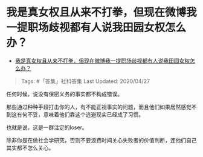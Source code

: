 # 我是真女权且从来不打拳，但现在微博我一提职场歧视都有人说我田园女权怎么办？

- [我是真女权且从来不打拳，但现在微博我一提职场歧视都有人说我田园女权怎么办？](https://www.zhihu.com/question/382810000/answer/1184695100)

>Tags: #「答集」社科答集
>Last Updated: 2020/04/27

任何时候，说没有保密义务的事实都不构成错误。

那些通过种种手段打击你的人，有不能正视事实的问题，而且他们如果居然感觉不到这有何不妥，意味着他们靠这个逃避现实已经成了习惯。

也就是说，这是一群注定的loser。

除非你是在做社会学研究，否则不要浪费时间关心失败者的价值判断，连他们自己其实都不怎么关心。
